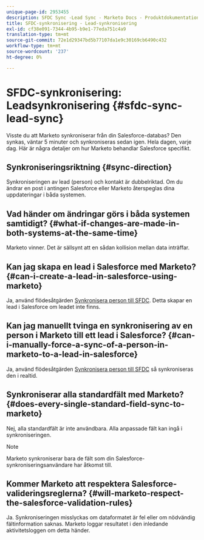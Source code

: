 ```yaml
---
unique-page-id: 2953455
description: SFDC Sync -Lead Sync - Marketo Docs - Produktdokumentation
title: SFDC-synkronisering - Lead-synkronisering
exl-id: cf38e091-7344-4b95-b9e1-77eda751c4a9
translation-type: tm+mt
source-git-commit: 72e1d29347bd5b77107da1e9c30169cb6490c432
workflow-type: tm+mt
source-wordcount: '237'
ht-degree: 0%

---
```


# SFDC-synkronisering: Leadsynkronisering {#sfdc-sync-lead-sync}

Visste du att Marketo synkroniserar från din Salesforce-databas? Den synkas, väntar 5 minuter och synkroniseras sedan igen. Hela dagen, varje dag. Här är några detaljer om hur Marketo behandlar Salesforce specifikt.

## Synkroniseringsriktning {#sync-direction}

Synkroniseringen av lead (person) och kontakt är dubbelriktad. Om du ändrar en post i antingen Salesforce eller Marketo återspeglas dina uppdateringar i båda systemen.

## Vad händer om ändringar görs i båda systemen samtidigt? {#what-if-changes-are-made-in-both-systems-at-the-same-time}

Marketo vinner. Det är sällsynt att en sådan kollision mellan data inträffar.

## Kan jag skapa en lead i Salesforce med Marketo? {#can-i-create-a-lead-in-salesforce-using-marketo}

Ja, använd flödesåtgärden [Synkronisera person till SFDC](/help/marketo/product-docs/core-marketo-concepts/smart-campaigns/salesforce-flow-actions/sync-person-to-sfdc.md). Detta skapar en lead i Salesforce om leadet inte finns.

## Kan jag manuellt tvinga en synkronisering av en person i Marketo till ett lead i Salesforce? {#can-i-manually-force-a-sync-of-a-person-in-marketo-to-a-lead-in-salesforce}

Ja, använd flödesåtgärden [Synkronisera person till SFDC](/help/marketo/product-docs/core-marketo-concepts/smart-campaigns/salesforce-flow-actions/sync-person-to-sfdc.md) så synkroniseras den i realtid.

## Synkroniserar alla standardfält med Marketo? {#does-every-single-standard-field-sync-to-marketo}

Nej, alla standardfält är inte användbara. Alla anpassade fält kan ingå i synkroniseringen.

>[!NOTE]
>
>Marketo synkroniserar bara de fält som din Salesforce-synkroniseringsanvändare har åtkomst till.

## Kommer Marketo att respektera Salesforce-valideringsreglerna? {#will-marketo-respect-the-salesforce-validation-rules}

Ja. Synkroniseringen misslyckas om dataformatet är fel eller om nödvändig fältinformation saknas. Marketo loggar resultatet i den inledande aktivitetsloggen om detta händer.
